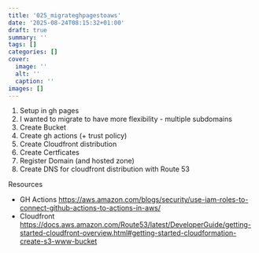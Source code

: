 ```yaml
---
title: '025_migrateghpagestoaws'
date: '2025-08-24T08:15:32+01:00'
draft: true 
summary: ''
tags: []
categories: []
cover:
  image: ''
  alt: ''
  caption: ''
images: []
---
```


1. Setup in gh pages
2. I wanted to migrate to have more flexibility - multiple subdomains 
3. Create Bucket
4. Create gh actions (+ trust policy)
5. Create Cloudfront distribution
6. Create Certficates
7. Register Domain (and hosted zone)
8. Create DNS for cloudfront distribution with Route 53


Resources
- GH Actions https://aws.amazon.com/blogs/security/use-iam-roles-to-connect-github-actions-to-actions-in-aws/
- Cloudfront https://docs.aws.amazon.com/Route53/latest/DeveloperGuide/getting-started-cloudfront-overview.html#getting-started-cloudformation-create-s3-www-bucket
